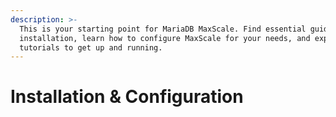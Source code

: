 ```yaml
---
description: >-
  This is your starting point for MariaDB MaxScale. Find essential guides for
  installation, learn how to configure MaxScale for your needs, and explore
  tutorials to get up and running.
---
```


# Installation & Configuration

